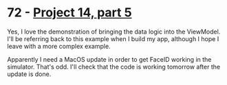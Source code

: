 # 72 - [Project 14, part 5](https://www.hackingwithswift.com/100/swiftui/72)

Yes, I love the demonstration of bringing the data logic into the ViewModel. I'll be referring back to this example when I build my app, although I hope I leave with a more complex example.

Apparently I need a MacOS update in order to get FaceID working in the simulator. That's odd. I'll check that the code is working tomorrow after the update is done.
